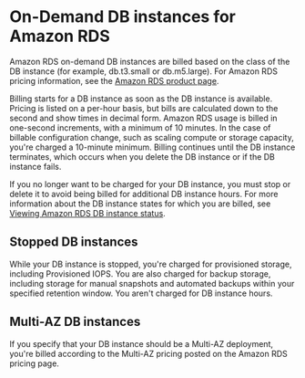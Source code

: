 # On\-Demand DB instances for Amazon RDS<a name="USER_OnDemandDBInstances"></a>

Amazon RDS on\-demand DB instances are billed based on the class of the DB instance \(for example, db\.t3\.small or db\.m5\.large\)\. For Amazon RDS pricing information, see the [Amazon RDS product page](https://aws.amazon.com/rds/pricing)\.

Billing starts for a DB instance as soon as the DB instance is available\. Pricing is listed on a per\-hour basis, but bills are calculated down to the second and show times in decimal form\. Amazon RDS usage is billed in one\-second increments, with a minimum of 10 minutes\. In the case of billable configuration change, such as scaling compute or storage capacity, you're charged a 10\-minute minimum\. Billing continues until the DB instance terminates, which occurs when you delete the DB instance or if the DB instance fails\.

If you no longer want to be charged for your DB instance, you must stop or delete it to avoid being billed for additional DB instance hours\. For more information about the DB instance states for which you are billed, see [Viewing Amazon RDS DB instance status](accessing-monitoring.md#Overview.DBInstance.Status)\.

## Stopped DB instances<a name="USER_OnDemandDBInstances.Stopped"></a>

While your DB instance is stopped, you're charged for provisioned storage, including Provisioned IOPS\. You are also charged for backup storage, including storage for manual snapshots and automated backups within your specified retention window\. You aren't charged for DB instance hours\.

## Multi\-AZ DB instances<a name="USER_OnDemandDBInstances.MultiAZ"></a>

If you specify that your DB instance should be a Multi\-AZ deployment, you're billed according to the Multi\-AZ pricing posted on the Amazon RDS pricing page\.